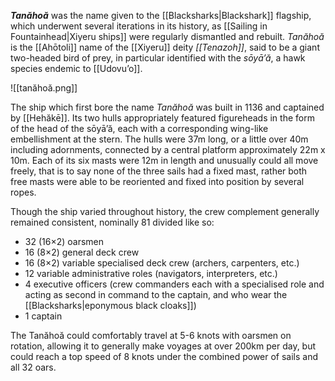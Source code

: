***Tanăhoă*** was the name given to the [[Blacksharks|Blackshark]] flagship, which underwent several iterations in its history, as [[Sailing in Fountainhead|Xiyeru ships]] were regularly dismantled and rebuilt. *Tanăhoă* is the [[Ahōtoli]] name of the [[Xiyeru]] deity *[[Tenazoh]]*, said to be a giant two-headed bird of prey, in particular identified with the *sōyāʼă*, a hawk species endemic to [[Udovuʼo]].

![[tanăhoă.png]]

The ship which first bore the name *Tanăhoă* was built in 1136 and captained by [[Hehăkē]]. Its two hulls appropriately featured figureheads in the form of the head of the sōyāʼă, each with a corresponding wing-like embellishment at the stern. The hulls were 37m long, or a little over 40m including adornments, connected by a central platform approximately 22m x 10m. Each of its six masts were 12m in length and unusually could all move freely, that is to say none of the three sails had a fixed mast, rather both free masts were able to be reoriented and fixed into position by several ropes.

Though the ship varied throughout history, the crew complement generally remained consistent, nominally 81 divided like so:
- 32 (16×2) oarsmen
- 16 (8×2) general deck crew
- 16 (8×2) variable specialised deck crew (archers, carpenters, etc.)
- 12 variable administrative roles (navigators, interpreters, etc.)
- 4 executive officers (crew commanders each with a specialised role and acting as second in command to the captain, and who wear the [[Blacksharks|eponymous black cloaks]])
- 1 captain

The Tanăhoă could comfortably travel at 5-6 knots with oarsmen on rotation, allowing it to generally make voyages at over 200km per day, but could reach a top speed of 8 knots under the combined power of sails and all 32 oars.